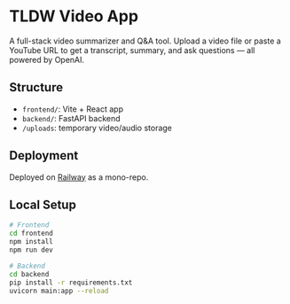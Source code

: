 # TLDW Video App

A full-stack video summarizer and Q&A tool. Upload a video file or paste a YouTube URL to get a transcript, summary, and ask questions — all powered by OpenAI.

## Structure

- `frontend/`: Vite + React app
- `backend/`: FastAPI backend
- `/uploads`: temporary video/audio storage

## Deployment

Deployed on [Railway](https://railway.app) as a mono-repo.

## Local Setup

```bash
# Frontend
cd frontend
npm install
npm run dev

# Backend
cd backend
pip install -r requirements.txt
uvicorn main:app --reload
